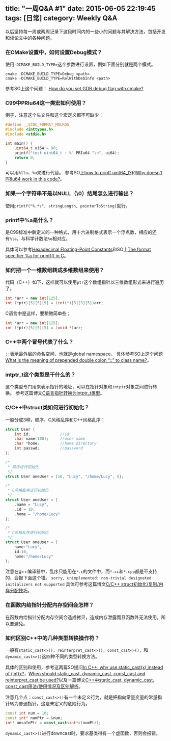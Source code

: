 title: "一周Q&A #1"
date: 2015-06-05 22:19:45
tags: [日常]
category: Weekly Q&A
---

以后坚持每一周或两周记录下这段时间内的一些小的问题与其解决方法，包括开发和读论文中的各种问题。

### 在CMake设置中，如何设置Debug模式？
使用`-DCMAKE_BUILD_TYPE=`这个参数进行设置，例如下面分别就是两个模式。

```
cmake -DCMAKE_BUILD_TYPE=Debug <path>
cmake -DCMAKE_BUILD_TYPE=RelWithDebInfo <path>
```
参考SO上这个问题： [How do you set GDB debug flag with cmake?](http://stackoverflow.com/questions/10005982/how-do-you-set-gdb-debug-flag-with-cmake)

### C99中PRIu64这一类宏如何使用？
例子，注意这个头文件和这个宏定义都不可缺少：

```cpp
#define __STDC_FORMAT_MACROS
#include <inttypes.h>
#include <stdio.h>

int main() {
    uint64_t ui64 = 90;
    printf("test uint64_t : %" PRIu64 "\n", ui64);
    return 0;
}
```
可以用`%llu`、`%u`来进行代替。
参考SO上[how to printf uint64_t?](http://stackoverflow.com/questions/8132399/how-to-printf-uint64-t)和[Why doesn't PRIu64 work in this code?](http://stackoverflow.com/questions/14535556/why-doesnt-priu64-work-in-this-code)。

### 如果一个字符串不是以NULL（\0）结尾怎么进行输出？
使用`printf("%.*s", stringLength, pointerToString)`就行。
<!-- more  -->

### printf中%a是什么？
是C99标准中新定义的一种格式，用十六进制格式表示一个浮点数，相应的还有`%la`。与科学计数法`%e`相对应。

具体可以参考[Hexadecimal Floating-Point Constants](http://www.exploringbinary.com/hexadecimal-floating-point-constants/)和SO上[The format specifier %a for printf() in C](http://stackoverflow.com/questions/4826842/the-format-specifier-a-for-printf-in-c)。

<!--more-->

### 如何把一个一维数组转成多维数组来使用？
代码（C++）如下，这样就可以使用`ptr`这个数组指针以三维数组形式来进行遍历了。

```cpp
int *arr = new int[125];
int (*ptr)[5][5][5] = (int(*)[5][5][5])arr;
```
C语言中是这样，要稍微简单些；

```cpp
int *arr = new int[125];
int (*ptr)[5][5][5] = (void *)arr;
```

### C++中两个冒号代表了什么？
`::`表示最外层的命名空间，也就是global namespace。
具体参考SO上这个问题[What is the meaning of prepended double colon “::” to class name?](http://stackoverflow.com/questions/4269034/what-is-the-meaning-of-prepended-double-colon-to-class-name)。

### intptr_t这个类型是干什么的？
这个类型专门用来表示指针的地址，可以在指针对象和`intptr`对象之间进行转换。
参考这篇博文[C语言指针转换为intptr_t类型](http://www.cnblogs.com/anker/p/3438480.html)。

### C/C++中struct类如何进行初始化？
一般分成3种，顺序、C风格乱序和C++风格乱序：

```cpp
struct User {
    int id;             //id
    char name[100];     //user name
    char *home;         //home directory
    int passwd;         //password
};

/*
 * 顺序进行初始化
 */
struct User oneUser = {10, "Lucy", "/home/Lucy", 0};

/*
 * C风格乱序进行初始化
 */
struct User oneUser = {
    .name = "Lucy", 
    .id = 10,
    .home = "/home/Lucy"
};

/*
 * C风格乱序进行初始化
 */
struct User oneUser = {
    name:"Lucy", 
    id:10,
    home:"/home/Lucy"
};
```
注意在g++编译器中，乱序只能用在`*.c`的文件中，而`*.cc`和`*.cpp`都是不支持的，会报下面这个错。
`sorry, unimplemented: non-trivial designated initializers not supported`
具体可参考这篇博文[C/C++ struct初始化/复制/内存分配技巧](http://blog.csdn.net/johnny710vip/article/details/7281131)。

### 在函数内给指针分配内存空间会怎样？
在函数内给指针分配内存空间会造成拷贝，造成内存泄露而且函数外无法使用，所以要避免。

### 如何区别C++中的几种类型转换操作符？
一般有`static_cast<>()`，`reinterpret_cast<>()`，`const_cast<>()`，和`dynamic_cast<>()`这四种不同的类型转换方法。

具体的区别和使用，参考这两篇SO提问[In C++, why use static_cast<int>(x) instead of (int)x?](http://stackoverflow.com/questions/103512/in-c-why-use-static-castintx-instead-of-intx)，[When should static_cast, dynamic_cast, const_cast and reinterpret_cast be used?](http://stackoverflow.com/questions/332030/when-should-static-cast-dynamic-cast-const-cast-and-reinterpret-cast-be-used)以及一篇博文[C++中static_cast, dynamic_cast, const_cast用法/使用情况及区别解析](http://blog.csdn.net/bzhxuexi/article/details/17021559)。

注意几个点：`const_cast<>()`有一个未定义行为，就是把指向常量变量的常量指针转为普通指针，这是未定义的危险行为。

```cpp
const int num = 10;
const int* numPtr = &num;
int* unsafePtr = const_cast<int*>(numPtr);
```
`dynamic_cast<>()`进行downcast时，要求基类得有一个虚函数，否则会报错。
